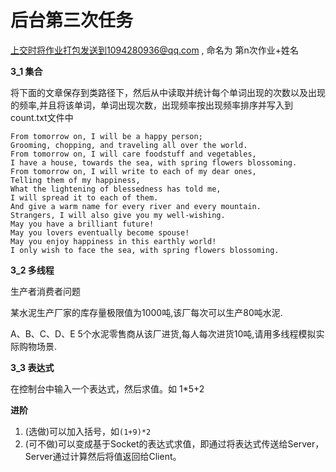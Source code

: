 # 后台第三次任务

上交时将作业打包发送到1094280936@qq.com , 命名为 第n次作业+姓名

**3_1 集合**

将下面的文章保存到类路径下，然后从中读取并统计每个单词出现的次数以及出现的频率,并且将该单词，单词出现次数，出现频率按出现频率排序并写入到count.txt文件中

```
From tomorrow on, I will be a happy person;
Grooming, chopping, and traveling all over the world.
From tomorrow on, I will care foodstuff and vegetables,
I have a house, towards the sea, with spring flowers blossoming.
From tomorrow on, I will write to each of my dear ones,
Telling them of my happiness,
What the lightening of blessedness has told me,
I will spread it to each of them.
And give a warm name for every river and every mountain.
Strangers, I will also give you my well-wishing.
May you have a brilliant future!
May you lovers eventually become spouse!
May you enjoy happiness in this earthly world!
I only wish to face the sea, with spring flowers blossoming.
```

**3_2 多线程**

生产者消费者问题

某水泥生产厂家的库存量极限值为1000吨,该厂每次可以生产80吨水泥.

A、B、C、D、E 5个水泥零售商从该厂进货,每人每次进货10吨,请用多线程模拟实际购物场景.

**3_3 表达式**

在控制台中输入一个表达式，然后求值。如 1*5+2

**进阶**
1. (选做)可以加入括号，如`(1+9)*2`
2. (可不做)可以变成基于Socket的表达式求值，即通过将表达式传送给Server，Server通过计算然后将值返回给Client。
